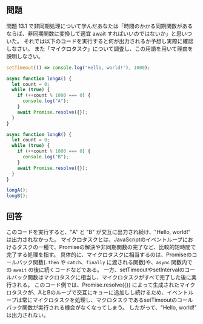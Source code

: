 ## 問題

問題 13.1 で非同期処理について学んだあなたは「時間のかかる同期関数があるならば、非同期関数に変換して適宜 await すればいいのではないか」と思いついた。
それでは以下のコードを実行すると何が出力されるか予想し実際に確認しなさい。
また「マイクロタスク」について調査し、この用語を用いて理由を説明しなさい。

```javascript
setTimeout(() => console.log("Hello, world!"), 1000);

async function longA() {
  let count = 0;
  while (true) {
    if (++count % 1000 === 0) {
      console.log("A");
    }
    await Promise.resolve({});
  }
}

async function longB() {
  let count = 0;
  while (true) {
    if (++count % 1000 === 0) {
      console.log("B");
    }
    await Promise.resolve({});
  }
}

longA();
longB();
```

## 回答

このコードを実行すると、"A" と "B" が交互に出力され続け、"Hello, world!" は出力されなかった。
マイクロタスクとは、JavaScriptのイベントループにおけるタスクの一種で、Promiseの解決や非同期関数の完了など、比較的短時間で完了する処理を指す。
具体的に、マイクロタスクに相当するのは、Promiseのコールバック関数(`.then` や `catch`、`finally` に渡される関数)や、`async` 関数内での `await` の後に続くコードなどである。
一方、setTimeoutやsetIntervalのコールバック関数はマクロタスクに相当し、マイクロタスクがすべて完了した後に実行される。
このコード例では、Promise.resolve({}) によって生成されたマイクロタスクが、AとBのループで交互にキューに追加しし続けるため、イベントループは常にマイクロタスクを処理し、マクロタスクであるsetTimeoutのコールバック関数が実行される機会がなくなってしまう。
したがって、"Hello, world!" は出力されない。
